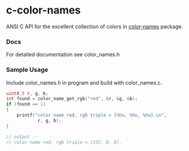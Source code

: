 # c-color-names
ANSI C API for the excellent collection of colors in [color-names](https://github.com/meodai/color-names) package.

### Docs
For detailed documentation see color_names.h

### Sample Usage
Include color_names.h in program and build with color_names.c.

```c
uint8_t r, g, b;
int found = color_name_get_rgb("red", &r, &g, &b);
if (found == 1)
{
    printf("color name red, rgb triple = [%hu, %hu, %hu].\n",
            r, g, b);
}

// output :-
// color name red, rgb triple = [255, 0, 0].
```
